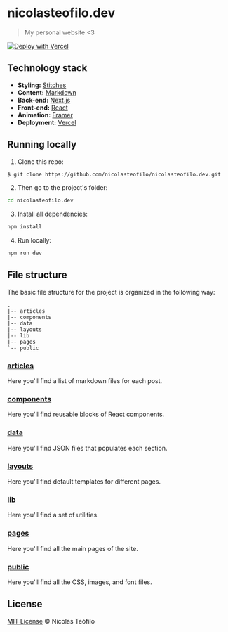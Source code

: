 # nicolasteofilo.dev

> My personal website <3

[![Deploy with Vercel](https://vercel.com/button)](https://vercel.com/new/clone?repository-url=https%3A%2F%2Fgithub.com%2Fnicolasteofilo%2Fnicolasteofilo.dev)

## Technology stack

- **Styling:** [Stitches](https://stitches.dev/)
- **Content:** [Markdown](https://daringfireball.net/projects/markdown/)
- **Back-end:** [Next.js](https://nextjs.org/)
- **Front-end:** [React](https://reactjs.org/)
- **Animation:** [Framer](https://www.framer.com/docs/animation/)
- **Deployment:** [Vercel](https://vercel.com/)

## Running locally

1. Clone this repo:

```sh
$ git clone https://github.com/nicolasteofilo/nicolasteofilo.dev.git
```

2. Then go to the project's folder:

```sh
cd nicolasteofilo.dev
```

3. Install all dependencies:

```sh
npm install
```

4. Run locally:

```sh
npm run dev
```

## File structure

The basic file structure for the project is organized in the following way:

```
.
|-- articles
|-- components
|-- data
|-- layouts
|-- lib
|-- pages
`-- public
```

### [articles](https://github.com/nicolasteofilo/nicolasteofilo.dev/tree/master/articles)

Here you'll find a list of markdown files for each post.

### [components](https://github.com/nicolasteofilo/nicolasteofilo.dev/tree/master/components)

Here you'll find reusable blocks of React components.

### [data](https://github.com/nicolasteofilo/nicolasteofilo.dev/tree/master/data)

Here you'll find JSON files that populates each section.

### [layouts](https://github.com/nicolasteofilo/nicolasteofilo.dev/tree/master/layouts)

Here you'll find default templates for different pages.

### [lib](https://github.com/nicolasteofilo/nicolasteofilo.dev/tree/master/lib)

Here you'll find a set of utilities.

### [pages](https://github.com/nicolasteofilo/nicolasteofilo.dev/tree/master/pages)

Here you'll find all the main pages of the site.

### [public](https://github.com/nicolasteofilo/nicolasteofilo.dev/blob/master/public)

Here you'll find all the CSS, images, and font files.

## License

[MIT License](http://nicolasteofilo.mit-license.org/) © Nicolas Teófilo

